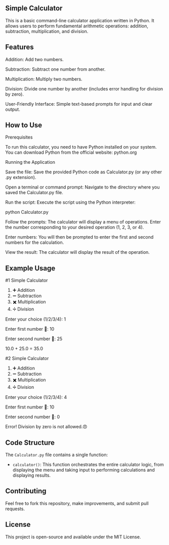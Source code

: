 ## Simple Calculator

This is a basic command-line calculator application written in Python. It allows users to perform fundamental arithmetic operations: addition, subtraction, multiplication, and division.

## Features

Addition: Add two numbers.

Subtraction: Subtract one number from another.

Multiplication: Multiply two numbers.

Division: Divide one number by another (includes error handling for division by zero).

User-Friendly Interface: Simple text-based prompts for input and clear output.

## How to Use

Prerequisites

To run this calculator, you need to have Python installed on your system. You can download Python from the official website: python.org

Running the Application

Save the file: Save the provided Python code as Calculator.py (or any other .py extension).

Open a terminal or command prompt: Navigate to the directory where you saved the Calculator.py file.

Run the script: Execute the script using the Python interpreter:

python Calculator.py

Follow the prompts: The calculator will display a menu of operations. Enter the number corresponding to your desired operation (1, 2, 3, or 4).

Enter numbers: You will then be prompted to enter the first and second numbers for the calculation.

View the result: The calculator will display the result of the operation.

## Example Usage

#1 Simple Calculator

1. ➕ Addition
2. ➖ Subtraction
3. ✖️ Multiplication
4. ➗ Division

Enter your choice (1/2/3/4): 1

Enter first number 🙂: 10

Enter second number 🙂: 25

10.0 + 25.0 = 35.0

#2 Simple Calculator

1. ➕ Addition
2. ➖ Subtraction
3. ✖️ Multiplication
4. ➗ Division

Enter your choice (1/2/3/4): 4 

Enter first number 🙂: 10 

Enter second number 🙂: 0 

Error! Division by zero is not allowed.😠


## Code Structure

The `Calculator.py` file contains a single function:

* `calculator()`: This function orchestrates the entire calculator logic, from displaying the menu and taking input to performing calculations and displaying results.

## Contributing

Feel free to fork this repository, make improvements, and submit pull requests.

## License

This project is open-source and available under the MIT License.
